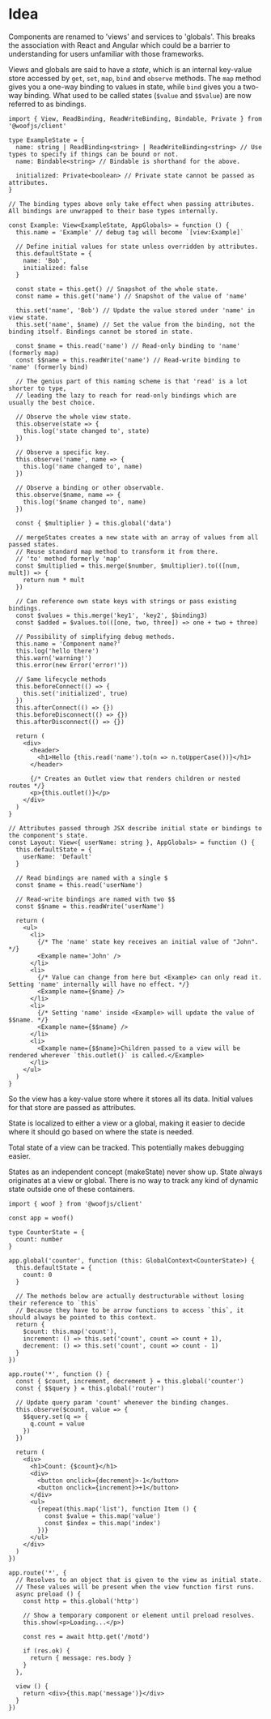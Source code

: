 # Idea

Components are renamed to 'views' and services to 'globals'. This breaks the association with React and Angular which could be a barrier to understanding for users unfamiliar with those frameworks.

Views and globals are said to have a _state_, which is an internal key-value store accessed by `get`, `set`, `map`, `bind` and `observe` methods. The `map` method gives you a one-way binding to values in state, while `bind` gives you a two-way binding. What used to be called states (`$value` and `$$value`) are now referred to as bindings.

```tsx
import { View, ReadBinding, ReadWriteBinding, Bindable, Private } from '@woofjs/client'

type ExampleState = {
  name: string | ReadBinding<string> | ReadWriteBinding<string> // Use types to specify if things can be bound or not.
  name: Bindable<string> // Bindable is shorthand for the above.

  initialized: Private<boolean> // Private state cannot be passed as attributes.
}

// The binding types above only take effect when passing attributes. All bindings are unwrapped to their base types internally.

const Example: View<ExampleState, AppGlobals> = function () {
  this.name = 'Example' // debug tag will become `[view:Example]`

  // Define initial values for state unless overridden by attributes.
  this.defaultState = {
    name: 'Bob',
    initialized: false
  }

  const state = this.get() // Snapshot of the whole state.
  const name = this.get('name') // Snapshot of the value of 'name'

  this.set('name', 'Bob') // Update the value stored under 'name' in view state.
  this.set('name', $name) // Set the value from the binding, not the binding itself. Bindings cannot be stored in state.

  const $name = this.read('name') // Read-only binding to 'name' (formerly map)
  const $$name = this.readWrite('name') // Read-write binding to 'name' (formerly bind)

  // The genius part of this naming scheme is that 'read' is a lot shorter to type,
  // leading the lazy to reach for read-only bindings which are usually the best choice.

  // Observe the whole view state.
  this.observe(state => {
    this.log('state changed to', state)
  })

  // Observe a specific key.
  this.observe('name', name => {
    this.log('name changed to', name)
  })

  // Observe a binding or other observable.
  this.observe($name, name => {
    this.log('$name changed to', name)
  })

  const { $multiplier } = this.global('data')

  // mergeStates creates a new state with an array of values from all passed states.
  // Reuse standard map method to transform it from there.
  // 'to' method formerly 'map'
  const $multiplied = this.merge($number, $multiplier).to(([num, mult]) => {
    return num * mult
  })

  // Can reference own state keys with strings or pass existing bindings.
  const $values = this.merge('key1', 'key2', $binding3)
  const $added = $values.to(([one, two, three]) => one + two + three)

  // Possibility of simplifying debug methods.
  this.name = 'Component name?'
  this.log('hello there')
  this.warn('warning!')
  this.error(new Error('error!'))

  // Same lifecycle methods
  this.beforeConnect(() => {
    this.set('initialized', true)
  })
  this.afterConnect(() => {})
  this.beforeDisconnect(() => {})
  this.afterDisconnect(() => {})

  return (
    <div>
      <header>
        <h1>Hello {this.read('name').to(n => n.toUpperCase())}</h1>
      </header>

      {/* Creates an Outlet view that renders children or nested routes */}
      <p>{this.outlet()}</p>
    </div>
  )
}

// Attributes passed through JSX describe initial state or bindings to the component's state.
const Layout: View<{ userName: string }, AppGlobals> = function () {
  this.defaultState = {
    userName: 'Default'
  }

  // Read bindings are named with a single $
  const $name = this.read('userName')

  // Read-write bindings are named with two $$
  const $$name = this.readWrite('userName')

  return (
    <ul>
      <li>
        {/* The 'name' state key receives an initial value of "John". */}
        <Example name='John' />
      </li>
      <li>
        {/* Value can change from here but <Example> can only read it. Setting 'name' internally will have no effect. */}
        <Example name={$name} />
      </li>
      <li>
        {/* Setting 'name' inside <Example> will update the value of $$name. */}
        <Example name={$$name} />
      </li>
      <li>
        <Example name={$$name}>Children passed to a view will be rendered wherever `this.outlet()` is called.</Example>
      </li>
    </ul>
  )
}
```

So the view has a key-value store where it stores all its data. Initial values for that store are passed as attributes.

State is localized to either a view or a global, making it easier to decide where it should go based on where the state is needed.

Total state of a view can be tracked. This potentially makes debugging easier.

States as an independent concept (makeState) never show up. State always originates at a view or global. There is no way to track any kind of dynamic state outside one of these containers.

```tsx
import { woof } from '@woofjs/client'

const app = woof()

type CounterState = {
  count: number
}

app.global('counter', function (this: GlobalContext<CounterState>) {
  this.defaultState = {
    count: 0
  }

  // The methods below are actually destructurable without losing their reference to `this`
  // Because they have to be arrow functions to access `this`, it should always be pointed to this context.
  return {
    $count: this.map('count'),
    increment: () => this.set('count', count => count + 1),
    decrement: () => this.set('count', count => count - 1)
  }
})

app.route('*', function () {
  const { $count, increment, decrement } = this.global('counter')
  const { $$query } = this.global('router')

  // Update query param 'count' whenever the binding changes.
  this.observe($count, value => {
    $$query.set(q => {
      q.count = value
    })
  })

  return (
    <div>
      <h1>Count: {$count}</h1>
      <div>
        <button onclick={decrement}>-1</button>
        <button onclick={increment}>+1</button>
      </div>
      <ul>
        {repeat(this.map('list'), function Item () {
          const $value = this.map('value')
          const $index = this.map('index')
        })}
      </ul>
    </div>
  )
})

app.route('*', {
  // Resolves to an object that is given to the view as initial state.
  // These values will be present when the view function first runs.
  async preload () {
    const http = this.global('http')

    // Show a temporary component or element until preload resolves.
    this.show(<p>Loading...</p>)

    const res = await http.get('/motd')

    if (res.ok) {
      return { message: res.body }
    }
  },

  view () {
    return <div>{this.map('message')}</div>
  }
})
```
